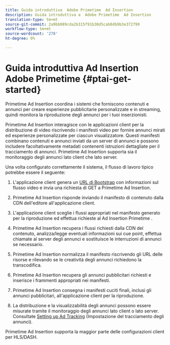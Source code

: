 ```yaml
---
title: Guida introduttiva  Adobe Primetime  Ad Insertion
description: Guida introduttiva a  Adobe Primetime  Ad Insertion
translation-type: tm+mt
source-git-commit: 2a9bb089cda2b315f91b30d5cab0db9b3e372799
workflow-type: tm+mt
source-wordcount: '278'
ht-degree: 0%

---
```



# Guida introduttiva  Ad Insertion Adobe Primetime  {#ptai-get-started}

Primetime  Ad Insertion coordina i sistemi che forniscono contenuti e annunci per creare esperienze pubblicitarie personalizzate e in streaming, quindi monitora la riproduzione degli annunci per i tuoi inserzionisti.

Primetime  Ad Insertion interagisce con le applicazioni client per la distribuzione di video riscrivendo i manifesti video per fornire annunci mirati ed esperienze personalizzate per ciascun visualizzatore. Questi manifesti combinano contenuti e annunci inviati da un server di annunci e possono includere facoltativamente metadati contenenti istruzioni dettagliate per il tracciamento di annunci. Primetime  Ad Insertion supporta sia il monitoraggio degli annunci lato client che lato server.

Una volta configurato correttamente il sistema, il flusso di lavoro tipico potrebbe essere il seguente:

1. L&#39;applicazione client genera un [URL di Bootstrap](/help/dynamic-ad-insertion/msapi-topics/ms-getting-started/ms-api-query-params.md) con informazioni sul flusso video e invia una richiesta di GET a Primetime  Ad Insertion.

1. Primetime  Ad Insertion risponde inviando il manifesto di contenuto dalla CDN dell&#39;editore all&#39;applicazione client.

1. L&#39;applicazione client sceglie i flussi appropriati nel manifesto generato per la riproduzione ed effettua richieste al Ad Insertion Primetime .

1. Primetime  Ad Insertion recupera i flussi richiesti dalla CDN del contenuto, analizza/legge eventuali informazioni sui cue point, effettua chiamate al server degli annunci e sostituisce le interruzioni di annunci se necessario.

1. Primetime  Ad Insertion normalizza il manifesto riscrivendo gli URL delle risorse e rilevando se le creatività degli annunci richiedono la transcodifica. <!-- see [Just-in-time ad transcoding](just-in-time-transcoding.md) and [packaging](just-in-time-repackaging.md).-->

1. Primetime  Ad Insertion recupera gli annunci pubblicitari richiesti e inserisce i frammenti appropriati nei manifesti.

1. Primetime  Ad Insertion consegna i manifesti cuciti finali, inclusi gli annunci pubblicitari, all&#39;applicazione client per la riproduzione.

1. La distribuzione e la visualizzabilità degli annunci possono essere misurate tramite il monitoraggio degli annunci lato client o lato server. Consultate [Setting up Ad Tracking](set-up-ad-tracking.md) (Impostazione del tracciamento degli annunci).

Primetime  Ad Insertion supporta la maggior parte delle configurazioni client per HLS/DASH.
